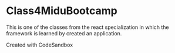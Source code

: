 # Class4MiduBootcamp
This is one of the classes from the react specialization in which the framework is learned by created an application. 

Created with CodeSandbox
